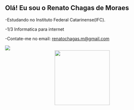## Olá! Eu sou o Renato Chagas de Moraes

-Estudando no Instituto Federal Catarinense(IFC).

-1/3 Informatica para internet

-Contate-me no email: <a>renatochagas.m@gmail.com</a>

<picture>
  <source
    srcset="https://github-readme-stats.vercel.app/api?username=cmRenato&show_icons=true&theme=radical"
    media="(prefers-color-scheme: dark)"
  />
  <source
    srcset="https://github-readme-stats.vercel.app/api?username=cmRenato&show_icons=true"
    media="(prefers-color-scheme: light), (prefers-color-scheme: no-preference)"
  />
    <img src="https://github-readme-stats.vercel.app/api?username=cmRenato&show_icons=true" 
  />  
</picture>

<div align="center">
  <a href="https://github.com/Re-Chagas">
  <img height="180em" src="https://github-readme-stats.vercel.app/api/top-langs/?username=Re-Chagas&layout=compact&langs_count=7&theme=radical"/>
</div>
